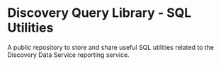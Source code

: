 # Discovery Query Library - SQL Utilities
A public repository to store and share useful SQL utilities related to the Discovery Data Service reporting service.
